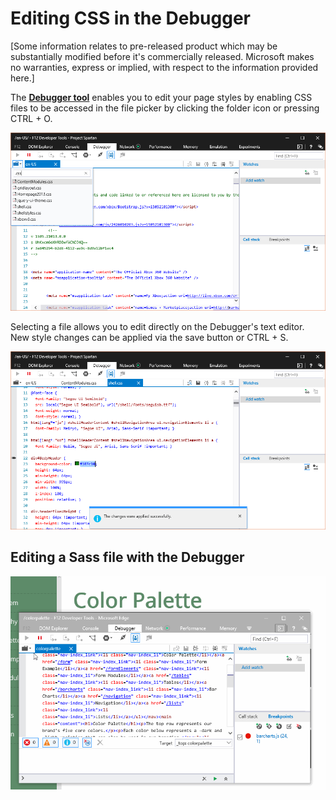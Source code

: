 # Editing CSS in the Debugger

[Some information relates to pre-released product which may be substantially modified before it's commercially released. Microsoft makes no warranties, express or implied, with respect to the information provided here.]

The [**Debugger tool**](../) enables you to edit your page styles by enabling CSS files to be accessed in the file picker by clicking the folder icon or pressing CTRL + O.

![Editing CSS files with Edge Debugger](../../media/Edge_Debugger_css.png)

Selecting a file allows you to edit directly on the Debugger's text editor. New style changes can be applied via the save button or CTRL + S. 

 ![Saving edited CSS files with Edge Debugger](../../media/Edge_Debugger_css_save.png)

## Editing a Sass file with the Debugger
![Editing CSS files with Edge Debugger](../../media/Edge_Debugger_css_editing.gif)


